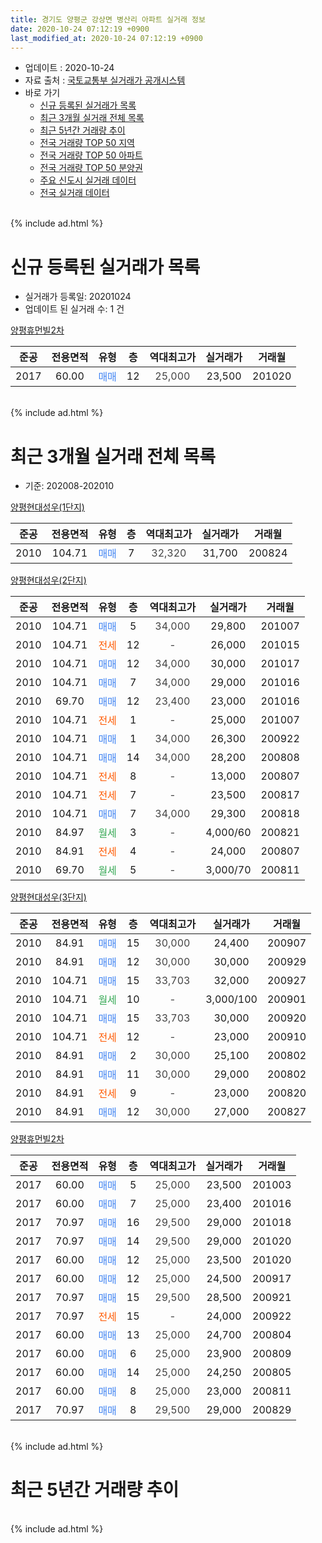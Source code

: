 ```yaml
---
title: 경기도 양평군 강상면 병산리 아파트 실거래 정보
date: 2020-10-24 07:12:19 +0900
last_modified_at: 2020-10-24 07:12:19 +0900
---
```


* 업데이트 : 2020-10-24
* 자료 출처 : [국토교통부 실거래가 공개시스템](http://rt.molit.go.kr)
* 바로 가기
    * [신규 등록된 실거래가 목록](#신규-등록된-실거래가-목록)
    * [최근 3개월 실거래 전체 목록](#최근-3개월-실거래-전체-목록)
    * [최근 5년간 거래량 추이](#최근-5년간-거래량-추이)
    * [전국 거래량 TOP 50 지역](https://inasie.github.io/apt-trade-info/최근-3개월-전국에서-가장-거래가-많이-발생한-지역)
    * [전국 거래량 TOP 50 아파트](https://inasie.github.io/apt-trade-info/최근-3개월-전국에서-가장-거래가-많이-발생한-아파트)
    * [전국 거래량 TOP 50 분양권](https://inasie.github.io/apt-trade-info/최근-3개월-전국에서-가장-거래가-많이-발생한-분양권)
    * [주요 신도시 실거래 데이터](https://inasie.github.io/apt-trade-info/주요-신도시)
    * [전국 실거래 데이터](https://inasie.github.io/apt-trade-info/전국)
<br>
{% include ad.html %}
<br>

# 신규 등록된 실거래가 목록
* 실거래가 등록일: 20201024
* 업데이트 된 실거래 수: 1 건


[양평휴먼빌2차](https://search.naver.com/search.naver?query=%EA%B2%BD%EA%B8%B0%EB%8F%84+%EC%96%91%ED%8F%89%EA%B5%B0+%EA%B0%95%EC%83%81%EB%A9%B4+%EB%B3%91%EC%82%B0%EB%A6%AC+%EC%96%91%ED%8F%89%ED%9C%B4%EB%A8%BC%EB%B9%8C2%EC%B0%A8)

|준공|전용면적|유형|층|역대최고가|실거래가|거래월|
|:---:|:---:|:---:|:---:|:---:|:---:|:---:|
|2017|60.00|<span style="color:#4285f3">매매</span>|12|<span style="color:#444444">25,000</span>|23,500|201020|


<br>
{% include ad.html %}
<br>

# 최근 3개월 실거래 전체 목록
* 기준: 202008-202010


[양평현대성우(1단지)](https://search.naver.com/search.naver?query=%EA%B2%BD%EA%B8%B0%EB%8F%84+%EC%96%91%ED%8F%89%EA%B5%B0+%EA%B0%95%EC%83%81%EB%A9%B4+%EB%B3%91%EC%82%B0%EB%A6%AC+%EC%96%91%ED%8F%89%ED%98%84%EB%8C%80%EC%84%B1%EC%9A%B0%281%EB%8B%A8%EC%A7%80%29)

|준공|전용면적|유형|층|역대최고가|실거래가|거래월|
|:---:|:---:|:---:|:---:|:---:|:---:|:---:|
|2010|104.71|<span style="color:#4285f3">매매</span>|7|<span style="color:#444444">32,320</span>|31,700|200824|

[양평현대성우(2단지)](https://search.naver.com/search.naver?query=%EA%B2%BD%EA%B8%B0%EB%8F%84+%EC%96%91%ED%8F%89%EA%B5%B0+%EA%B0%95%EC%83%81%EB%A9%B4+%EB%B3%91%EC%82%B0%EB%A6%AC+%EC%96%91%ED%8F%89%ED%98%84%EB%8C%80%EC%84%B1%EC%9A%B0%282%EB%8B%A8%EC%A7%80%29)

|준공|전용면적|유형|층|역대최고가|실거래가|거래월|
|:---:|:---:|:---:|:---:|:---:|:---:|:---:|
|2010|104.71|<span style="color:#4285f3">매매</span>|5|<span style="color:#444444">34,000</span>|29,800|201007|
|2010|104.71|<span style="color:#ff5a00">전세</span>|12|<span style="color:#444444">-</span>|26,000|201015|
|2010|104.71|<span style="color:#4285f3">매매</span>|12|<span style="color:#444444">34,000</span>|30,000|201017|
|2010|104.71|<span style="color:#4285f3">매매</span>|7|<span style="color:#444444">34,000</span>|29,000|201016|
|2010|69.70|<span style="color:#4285f3">매매</span>|12|<span style="color:#444444">23,400</span>|23,000|201016|
|2010|104.71|<span style="color:#ff5a00">전세</span>|1|<span style="color:#444444">-</span>|25,000|201007|
|2010|104.71|<span style="color:#4285f3">매매</span>|1|<span style="color:#444444">34,000</span>|26,300|200922|
|2010|104.71|<span style="color:#4285f3">매매</span>|14|<span style="color:#444444">34,000</span>|28,200|200808|
|2010|104.71|<span style="color:#ff5a00">전세</span>|8|<span style="color:#444444">-</span>|13,000|200807|
|2010|104.71|<span style="color:#ff5a00">전세</span>|7|<span style="color:#444444">-</span>|23,500|200817|
|2010|104.71|<span style="color:#4285f3">매매</span>|7|<span style="color:#444444">34,000</span>|29,300|200818|
|2010|84.97|<span style="color:#34a853">월세</span>|3|<span style="color:#444444">-</span>|4,000/60|200821|
|2010|84.91|<span style="color:#ff5a00">전세</span>|4|<span style="color:#444444">-</span>|24,000|200807|
|2010|69.70|<span style="color:#34a853">월세</span>|5|<span style="color:#444444">-</span>|3,000/70|200811|

[양평현대성우(3단지)](https://search.naver.com/search.naver?query=%EA%B2%BD%EA%B8%B0%EB%8F%84+%EC%96%91%ED%8F%89%EA%B5%B0+%EA%B0%95%EC%83%81%EB%A9%B4+%EB%B3%91%EC%82%B0%EB%A6%AC+%EC%96%91%ED%8F%89%ED%98%84%EB%8C%80%EC%84%B1%EC%9A%B0%283%EB%8B%A8%EC%A7%80%29)

|준공|전용면적|유형|층|역대최고가|실거래가|거래월|
|:---:|:---:|:---:|:---:|:---:|:---:|:---:|
|2010|84.91|<span style="color:#4285f3">매매</span>|15|<span style="color:#444444">30,000</span>|24,400|200907|
|2010|84.91|<span style="color:#4285f3">매매</span>|12|<span style="color:#444444">30,000</span>|30,000|200929|
|2010|104.71|<span style="color:#4285f3">매매</span>|15|<span style="color:#444444">33,703</span>|32,000|200927|
|2010|104.71|<span style="color:#34a853">월세</span>|10|<span style="color:#444444">-</span>|3,000/100|200901|
|2010|104.71|<span style="color:#4285f3">매매</span>|15|<span style="color:#444444">33,703</span>|30,000|200920|
|2010|104.71|<span style="color:#ff5a00">전세</span>|12|<span style="color:#444444">-</span>|23,000|200910|
|2010|84.91|<span style="color:#4285f3">매매</span>|2|<span style="color:#444444">30,000</span>|25,100|200802|
|2010|84.91|<span style="color:#4285f3">매매</span>|11|<span style="color:#444444">30,000</span>|29,000|200802|
|2010|84.91|<span style="color:#ff5a00">전세</span>|9|<span style="color:#444444">-</span>|23,000|200820|
|2010|84.91|<span style="color:#4285f3">매매</span>|12|<span style="color:#444444">30,000</span>|27,000|200827|

[양평휴먼빌2차](https://search.naver.com/search.naver?query=%EA%B2%BD%EA%B8%B0%EB%8F%84+%EC%96%91%ED%8F%89%EA%B5%B0+%EA%B0%95%EC%83%81%EB%A9%B4+%EB%B3%91%EC%82%B0%EB%A6%AC+%EC%96%91%ED%8F%89%ED%9C%B4%EB%A8%BC%EB%B9%8C2%EC%B0%A8)

|준공|전용면적|유형|층|역대최고가|실거래가|거래월|
|:---:|:---:|:---:|:---:|:---:|:---:|:---:|
|2017|60.00|<span style="color:#4285f3">매매</span>|5|<span style="color:#444444">25,000</span>|23,500|201003|
|2017|60.00|<span style="color:#4285f3">매매</span>|7|<span style="color:#444444">25,000</span>|23,400|201016|
|2017|70.97|<span style="color:#4285f3">매매</span>|16|<span style="color:#444444">29,500</span>|29,000|201018|
|2017|70.97|<span style="color:#4285f3">매매</span>|14|<span style="color:#444444">29,500</span>|29,000|201020|
|2017|60.00|<span style="color:#4285f3">매매</span>|12|<span style="color:#444444">25,000</span>|23,500|201020|
|2017|60.00|<span style="color:#4285f3">매매</span>|12|<span style="color:#444444">25,000</span>|24,500|200917|
|2017|70.97|<span style="color:#4285f3">매매</span>|15|<span style="color:#444444">29,500</span>|28,500|200921|
|2017|70.97|<span style="color:#ff5a00">전세</span>|15|<span style="color:#444444">-</span>|24,000|200922|
|2017|60.00|<span style="color:#4285f3">매매</span>|13|<span style="color:#444444">25,000</span>|24,700|200804|
|2017|60.00|<span style="color:#4285f3">매매</span>|6|<span style="color:#444444">25,000</span>|23,900|200809|
|2017|60.00|<span style="color:#4285f3">매매</span>|14|<span style="color:#444444">25,000</span>|24,250|200805|
|2017|60.00|<span style="color:#4285f3">매매</span>|8|<span style="color:#444444">25,000</span>|23,000|200811|
|2017|70.97|<span style="color:#4285f3">매매</span>|8|<span style="color:#444444">29,500</span>|29,000|200829|


<br>
{% include ad.html %}
<br>

# 최근 5년간 거래량 추이


<div style="width:100%;">
    <canvas id="deal_progress" height="200"></canvas>
</div>

<script>
new Chart(document.getElementById("deal_progress"), {
    type: 'line',
    data: {
        labels: ['201510','201511','201512','201601','201602','201603','201604','201605','201606','201607','201608','201609','201610','201611','201612','201701','201702','201703','201704','201705','201706','201707','201708','201709','201710','201711','201712','201801','201802','201803','201804','201805','201806','201807','201808','201809','201810','201811','201812','201901','201902','201903','201904','201905','201906','201907','201908','201909','201910','201911','201912','202001','202002','202003','202004','202005','202006','202007','202008','202009','202010'],
        datasets: [{
            label: '매매',
            pointRadius: 1,
            data: [10, 4, 2, 2, 7, 4, 2, 3, 3, 5, 8, 10, 8, 4, 3, 2, 2, 3, 5, 7, 7, 9, 11, 8, 8, 13, 7, 12, 15, 21, 13, 10, 10, 8, 15, 14, 15, 6, 5, 5, 4, 5, 5, 11, 2, 8, 7, 9, 11, 6, 9, 8, 13, 10, 12, 11, 15, 14, 11, 7, 9],
            borderColor: "rgba(255, 201, 14, 1)",
            backgroundColor: "rgba(255, 201, 14, 0.5)",
            fill: false,
            lineTension: 0
        },{
            label: '전월세',
            pointRadius: 1,
            data: [8, 6, 2, 3, 5, 9, 14, 2, 8, 11, 12, 6, 10, 4, 2, 10, 20, 26, 27, 22, 18, 13, 7, 7, 4, 3, 5, 3, 10, 12, 7, 8, 8, 4, 6, 5, 6, 4, 9, 14, 13, 19, 6, 8, 10, 17, 10, 3, 5, 4, 4, 4, 9, 13, 10, 5, 11, 11, 6, 3, 2],
            borderColor: "rgba(0, 141, 185, 1)",
            backgroundColor: "rgba(0, 141, 185, 0.5)",
            fill: false,
            lineTension: 0
        }
        ]
    },
    options: {
        responsive: true,
        title: {
            display: false
        },
        tooltips: {
            mode: 'index',
            intersect: false
        },
        hover: {
            mode: 'nearest',
            intersect: true
        },
        scales: {
            xAxes: [{
                display: true,
                scaleLabel: {
                    display: true,
                    labelString: '년/월'
                }
            }],
            yAxes: [{
                display: true,
                ticks: {
                    suggestedMin: 0,
                },
                scaleLabel: {
                    display: true,
                    labelString: '실거래 수'
                }
            }]
        }
    }
});

</script>


<br>
{% include ad.html %}
<br>

